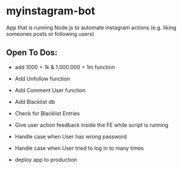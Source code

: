 # myinstagram-bot
App that is running Node.js to automate instagram actions (e.g. liking someones posts or following users)


## Open To Dos:

- add 1000 = 1k  & 1.000.000 = 1m function

- Add Unfollow function 
- Add Comment User function

- Add Blacklist db 
- Check for Blacklist Entries 

- Give user action feedback inside the FE while script is running

- Handle case when User has wrong password 
- Handle case when User tried to log in to many times

- deploy app to production 
